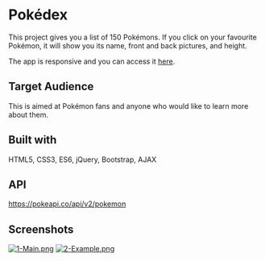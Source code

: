 
# Pokédex
This project gives you a list of 150 Pokémons. If you click on your favourite Pokémon, it will show you its name, front and back pictures, and height.

The app is responsive and you can access it [here](https://awesome-wiles-8f3913.netlify.app/).

## Target Audience
This is aimed at Pokémon fans and anyone who would like to learn more about them.

## Built with
HTML5, CSS3, ES6, jQuery, Bootstrap, AJAX

## API
https://pokeapi.co/api/v2/pokemon

## Screenshots

[![1-Main.png](https://i.postimg.cc/T3JS8mT7/1-Main.png)](https://postimg.cc/9Dz1ZDRZ)
[![2-Example.png](https://i.postimg.cc/RCJDS2Mn/2-Example.png)](https://postimg.cc/JtmqK6H1)
